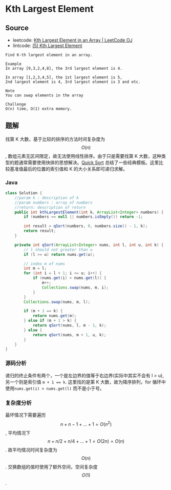# Kth Largest Element

## Source

- leetcode: [Kth Largest Element in an Array | LeetCode OJ](https://leetcode.com/problems/kth-largest-element-in-an-array/)
- lintcode: [(5) Kth Largest Element](http://www.lintcode.com/en/problem/kth-largest-element/)

```
Find K-th largest element in an array.

Example
In array [9,3,2,4,8], the 3rd largest element is 4.

In array [1,2,3,4,5], the 1st largest element is 5,
2nd largest element is 4, 3rd largest element is 3 and etc.

Note
You can swap elements in the array

Challenge
O(n) time, O(1) extra memory.
```

## 题解

找第 K 大数，基于比较的排序的方法时间复杂度为 $$O(n)$$, 数组元素无区间限定，故无法使用线性排序。由于只是需要找第 K 大数，这种类型的题通常需要使用快排的思想解决。[Quick Sort](http://algorithm.yuanbin.me/zh-hans/basics_sorting/quick_sort.html) 总结了一些经典模板。这里比较基准值最后的位置的索引值和 K 的大小关系即可递归求解。

### Java

```java
class Solution {
    //param k : description of k
    //param numbers : array of numbers
    //return: description of return
    public int kthLargestElement(int k, ArrayList<Integer> numbers) {
        if (numbers == null || numbers.isEmpty()) return -1;

        int result = qSort(numbers, 0, numbers.size() - 1, k);
        return result;
    }

    private int qSort(ArrayList<Integer> nums, int l, int u, int k) {
        // l should not greater than u
        if (l >= u) return nums.get(u);

        // index m of nums
        int m = l;
        for (int i = l + 1; i <= u; i++) {
            if (nums.get(i) > nums.get(l)) {
                m++;
                Collections.swap(nums, m, i);
            }
        }
        Collections.swap(nums, m, l);

        if (m + 1 == k) {
            return nums.get(m);
        } else if (m + 1 > k) {
            return qSort(nums, l, m - 1, k);
        } else {
            return qSort(nums, m + 1, u, k);
        }
    }
}
```

### 源码分析

递归的终止条件有两个，一个是左边界的值等于右边界(实际中其实不会有 l > u), 另一个则是索引值 `m + 1 == k`.
这里找的是第 K 大数，故为降序排列，for 循环中使用`nums.get(i) > nums.get(l)` 而不是小于号。

### 复杂度分析

最坏情况下需要遍历 $$ n + n - 1 + ... + 1 = O(n^2)$$, 平均情况下 $$n + n/2 + n/4 + ... + 1 = O(2n)=O(n)$$. 故平均情况时间复杂度为 $$O(n)$$. 交换数组的值时使用了额外空间，空间复杂度 $$O(1)$$.
